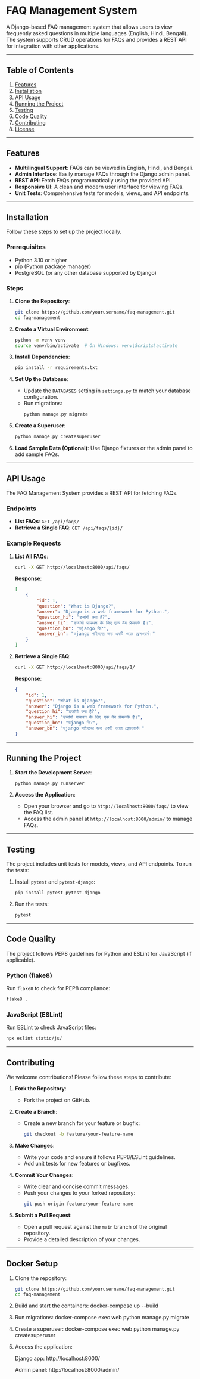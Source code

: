 # FAQ Management System

A Django-based FAQ management system that allows users to view frequently asked questions in multiple languages (English, Hindi, Bengali). The system supports CRUD operations for FAQs and provides a REST API for integration with other applications.

---

## Table of Contents

1. [Features](#features)
2. [Installation](#installation)
3. [API Usage](#api-usage)
4. [Running the Project](#running-the-project)
5. [Testing](#testing)
6. [Code Quality](#code-quality)
7. [Contributing](#contributing)
8. [License](#license)

---

## Features

- **Multilingual Support**: FAQs can be viewed in English, Hindi, and Bengali.
- **Admin Interface**: Easily manage FAQs through the Django admin panel.
- **REST API**: Fetch FAQs programmatically using the provided API.
- **Responsive UI**: A clean and modern user interface for viewing FAQs.
- **Unit Tests**: Comprehensive tests for models, views, and API endpoints.

---

## Installation

Follow these steps to set up the project locally.

### Prerequisites

- Python 3.10 or higher
- pip (Python package manager)
- PostgreSQL (or any other database supported by Django)

### Steps

1. **Clone the Repository**:
   ```bash
   git clone https://github.com/yourusername/faq-management.git
   cd faq-management
   ```

2. **Create a Virtual Environment**:
   ```bash
   python -m venv venv
   source venv/bin/activate  # On Windows: venv\Scripts\activate
   ```

3. **Install Dependencies**:
   ```bash
   pip install -r requirements.txt
   ```

4. **Set Up the Database**:
   - Update the `DATABASES` setting in `settings.py` to match your database configuration.
   - Run migrations:
     ```bash
     python manage.py migrate
     ```

5. **Create a Superuser**:
   ```bash
   python manage.py createsuperuser
   ```

6. **Load Sample Data (Optional)**:
   Use Django fixtures or the admin panel to add sample FAQs.

---

## API Usage

The FAQ Management System provides a REST API for fetching FAQs.

### Endpoints

- **List FAQs**: `GET /api/faqs/`
- **Retrieve a Single FAQ**: `GET /api/faqs/{id}/`

### Example Requests

1. **List All FAQs**:
   ```bash
   curl -X GET http://localhost:8000/api/faqs/
   ```

   **Response**:
   ```json
   [
       {
           "id": 1,
           "question": "What is Django?",
           "answer": "Django is a web framework for Python.",
           "question_hi": "डजांगो क्या है?",
           "answer_hi": "डजांगो पायथन के लिए एक वेब फ्रेमवर्क है।",
           "question_bn": "ডjango কি?",
           "answer_bn": "ডjango পাইথনের জন্য একটি ওয়েব ফ্রেমওয়ার্ক।"
       }
   ]
   ```

2. **Retrieve a Single FAQ**:
   ```bash
   curl -X GET http://localhost:8000/api/faqs/1/
   ```

   **Response**:
   ```json
   {
       "id": 1,
       "question": "What is Django?",
       "answer": "Django is a web framework for Python.",
       "question_hi": "डजांगो क्या है?",
       "answer_hi": "डजांगो पायथन के लिए एक वेब फ्रेमवर्क है।",
       "question_bn": "ডjango কি?",
       "answer_bn": "ডjango পাইথনের জন্য একটি ওয়েব ফ্রেমওয়ার্ক।"
   }
   ```

---

## Running the Project

1. **Start the Development Server**:
   ```bash
   python manage.py runserver
   ```

2. **Access the Application**:
   - Open your browser and go to `http://localhost:8000/faqs/` to view the FAQ list.
   - Access the admin panel at `http://localhost:8000/admin/` to manage FAQs.

---

## Testing

The project includes unit tests for models, views, and API endpoints. To run the tests:

1. Install `pytest` and `pytest-django`:
   ```bash
   pip install pytest pytest-django
   ```

2. Run the tests:
   ```bash
   pytest
   ```

---

## Code Quality

The project follows PEP8 guidelines for Python and ESLint for JavaScript (if applicable).

### Python (flake8)
Run `flake8` to check for PEP8 compliance:
```bash
flake8 .
```

### JavaScript (ESLint)
Run ESLint to check JavaScript files:
```bash
npx eslint static/js/
```

---

## Contributing

We welcome contributions! Please follow these steps to contribute:

1. **Fork the Repository**:
   - Fork the project on GitHub.

2. **Create a Branch**:
   - Create a new branch for your feature or bugfix:
     ```bash
     git checkout -b feature/your-feature-name
     ```

3. **Make Changes**:
   - Write your code and ensure it follows PEP8/ESLint guidelines.
   - Add unit tests for new features or bugfixes.

4. **Commit Your Changes**:
   - Write clear and concise commit messages.
   - Push your changes to your forked repository:
     ```bash
     git push origin feature/your-feature-name
     ```

5. **Submit a Pull Request**:
   - Open a pull request against the `main` branch of the original repository.
   - Provide a detailed description of your changes.

---

## Docker Setup

1. Clone the repository:
   ```bash
   git clone https://github.com/yourusername/faq-management.git
   cd faq-management

2. Build and start the containers:
        docker-compose up --build
3. Run migrations:
        docker-compose exec web python manage.py migrate
4. Create a superuser:
        docker-compose exec web python manage.py createsuperuser
5. Access the application:

    Django app: http://localhost:8000/

    Admin panel: http://localhost:8000/admin/

    